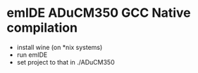 # emIDE ADuCM350 GCC Native compilation

* install wine (on *nix systems)
* run emIDE
* set project to that in ./ADuCM350



